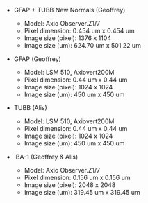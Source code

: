 * GFAP + TUBB New Normals (Geoffrey)
  * Model: Axio Observer.Z1/7
  * Pixel dimension: 0.454 um x 0.454 um
  * Image size (pixel): 1376 x 1104 
  * Image size (um): 624.70 um x 501.22 um 

* GFAP (Geoffrey)
  * Model: LSM 510, Axiovert200M
  * Pixel dimension: 0.44 um x 0.44 um
  * Image size (pixel): 1024 x 1024 
  * Image size (um): 450 um x 450 um

* TUBB (Alis)
  * Model: LSM 510, Axiovert200M
  * Pixel dimension: 0.44 um x 0.44 um
  * Image size (pixel): 1024 x 1024 
  * Image size (um): 450 um x 450 um

* IBA-1 (Geoffrey & Alis) 
  * Model: Axio Observer.Z1/7
  * Pixel dimension: 0.156 um x 0.156 um
  * Image size (pixel): 2048 x 2048 
  * Image size (um): 319.45 um x 319.45 um 
  
  
  
  
